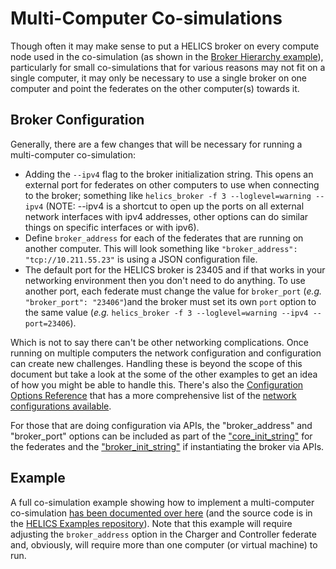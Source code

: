 # Multi-Computer Co-simulations

Though often it may make sense to put a HELICS broker on every compute node used in the co-simulation (as shown in the [Broker Hierarchy example](./borker_hierarchies.md)), particularly for small co-simulations that for various reasons may not fit on a single computer, it may only be necessary to use a single broker on one computer and point the federates on the other computer(s) towards it.

## Broker Configuration

Generally, there are a few changes that will be necessary for running a multi-computer co-simulation:

- Adding the `--ipv4` flag to the broker initialization string. This opens an external port for federates on other computers to use when connecting to the broker; something like `helics_broker -f 3 --loglevel=warning --ipv4` (NOTE:  --ipv4 is a shortcut to open up the ports on all external network interfaces with ipv4 addresses,  other options can do similar things on specific interfaces or with ipv6).
- Define `broker_address` for each of the federates that are running on another computer. This will look something like `"broker_address": "tcp://10.211.55.23"` is using a JSON configuration file.
- The default port for the HELICS broker is 23405 and if that works in your networking environment then you don't need to do anything. To use another port, each federate must change the value for `broker_port` (_e.g._ `"broker_port": "23406"`)and the broker must set its own `port` option to the same value (_e.g._ `helics_broker -f 3 --loglevel=warning --ipv4 --port=23406`).

Which is not to say there can't be other networking complications. Once running on multiple computers the network configuration and configuration can create new challenges. Handling these is beyond the scope of this document but take a look at the some of the other examples to get an idea of how you might be able to handle this. There's also the [Configuration Options Reference](../../references/configuration_options_reference.md) that has a more comprehensive list of the [network configurations available](./../references/configuration_options_reference.md#Network).

For those that are doing configuration via APIs, the "broker_address" and "broker_port" options can be included as part of the ["core_init_string"](../../references/configuration_options_reference.md#core-init-string-coreinitstring-coreinitstring-i) for the federates and the ["broker_init_string"](../../references/configuration_options_reference.md#broker-init-string-brokerinitstring-brokerinitstring) if instantiating the broker via APIs.

## Example

A full co-simulation example showing how to implement a multi-computer co-simulation [has been documented over here](../examples/advanced_examples/advanced_brokers_multicomputer.md) (and the source code is in the [HELICS Examples repository](https://github.com/GMLC-TDC/HELICS-Examples/tree/main/user_guide_examples/advanced/advanced_brokers/multi_computer)). Note that this example will require adjusting the `broker_address` option in the Charger and Controller federate and, obviously, will require more than one computer (or virtual machine) to run.
